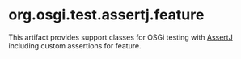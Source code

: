 # org.osgi.test.assertj.feature

This artifact provides support classes for OSGi testing with [AssertJ](https://github.com/joel-costigliola/assertj-core) including custom assertions for feature.
